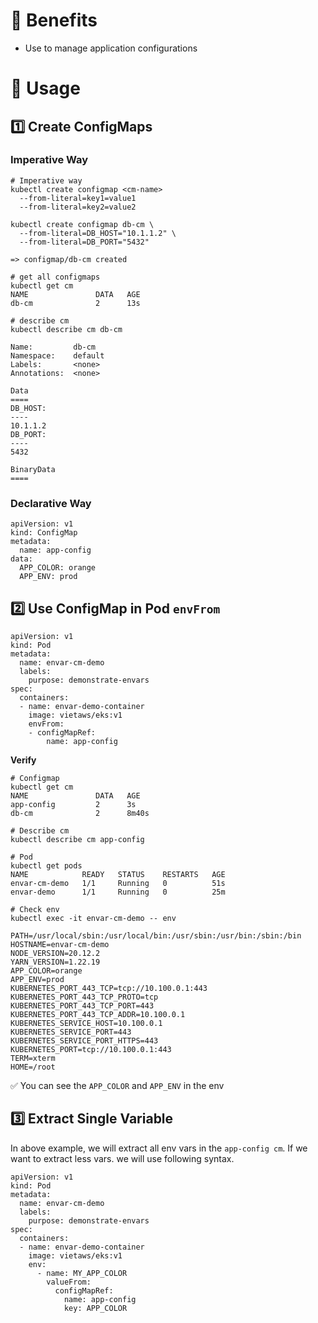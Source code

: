 # 🌈 Benefits

- Use to manage application configurations

# 💎 Usage

## 1️⃣ Create ConfigMaps

### Imperative Way

```
# Imperative way
kubectl create configmap <cm-name>
  --from-literal=key1=value1
  --from-literal=key2=value2

kubectl create configmap db-cm \
  --from-literal=DB_HOST="10.1.1.2" \
  --from-literal=DB_PORT="5432"

=> configmap/db-cm created

# get all configmaps
kubectl get cm
NAME               DATA   AGE
db-cm              2      13s

# describe cm
kubectl describe cm db-cm

Name:         db-cm
Namespace:    default
Labels:       <none>
Annotations:  <none>

Data
====
DB_HOST:
----
10.1.1.2
DB_PORT:
----
5432

BinaryData
====
```

### Declarative Way

```
apiVersion: v1
kind: ConfigMap
metadata:
  name: app-config
data:
  APP_COLOR: orange
  APP_ENV: prod
```

## 2️⃣ Use ConfigMap in Pod `envFrom`

```
apiVersion: v1
kind: Pod
metadata:
  name: envar-cm-demo
  labels:
    purpose: demonstrate-envars
spec:
  containers:
  - name: envar-demo-container
    image: vietaws/eks:v1
    envFrom:
    - configMapRef:
        name: app-config
```

**Verify**

```
# Configmap
kubectl get cm
NAME               DATA   AGE
app-config         2      3s
db-cm              2      8m40s

# Describe cm
kubectl describe cm app-config

# Pod
kubectl get pods
NAME            READY   STATUS    RESTARTS   AGE
envar-cm-demo   1/1     Running   0          51s
envar-demo      1/1     Running   0          25m

# Check env
kubectl exec -it envar-cm-demo -- env

PATH=/usr/local/sbin:/usr/local/bin:/usr/sbin:/usr/bin:/sbin:/bin
HOSTNAME=envar-cm-demo
NODE_VERSION=20.12.2
YARN_VERSION=1.22.19
APP_COLOR=orange
APP_ENV=prod
KUBERNETES_PORT_443_TCP=tcp://10.100.0.1:443
KUBERNETES_PORT_443_TCP_PROTO=tcp
KUBERNETES_PORT_443_TCP_PORT=443
KUBERNETES_PORT_443_TCP_ADDR=10.100.0.1
KUBERNETES_SERVICE_HOST=10.100.0.1
KUBERNETES_SERVICE_PORT=443
KUBERNETES_SERVICE_PORT_HTTPS=443
KUBERNETES_PORT=tcp://10.100.0.1:443
TERM=xterm
HOME=/root
```

✅ You can see the `APP_COLOR` and `APP_ENV` in the env

## 3️⃣ Extract Single Variable

In above example, we will extract all env vars in the `app-config cm`. If we
want to extract less vars. we will use following syntax.

```
apiVersion: v1
kind: Pod
metadata:
  name: envar-cm-demo
  labels:
    purpose: demonstrate-envars
spec:
  containers:
  - name: envar-demo-container
    image: vietaws/eks:v1
    env:
      - name: MY_APP_COLOR
        valueFrom:
          configMapRef:
            name: app-config
            key: APP_COLOR

```
